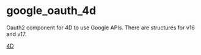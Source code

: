# google_oauth_4d
Oauth2 component for 4D to use Google APIs. There are structures for v16 and v17.

[4D](https://us.4d.com/)
